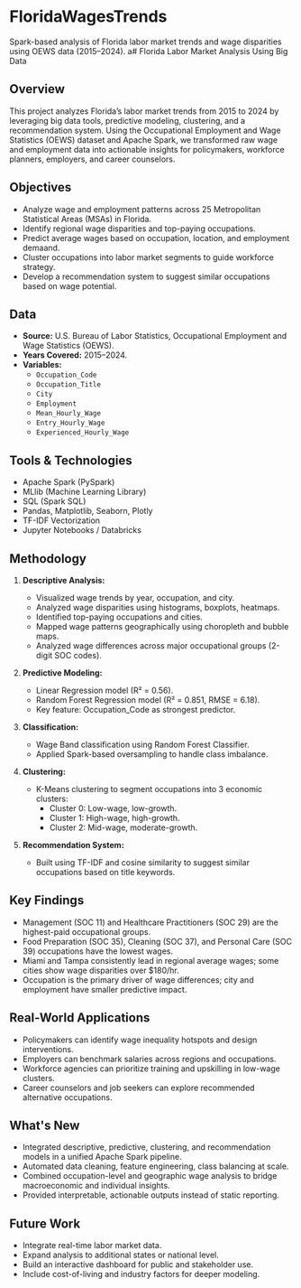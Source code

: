 # FloridaWagesTrends
Spark-based analysis of Florida labor market trends and wage disparities using OEWS data (2015–2024).
a# Florida Labor Market Analysis Using Big Data

## Overview

This project analyzes Florida’s labor market trends from 2015 to 2024 by leveraging big data tools, predictive modeling, clustering, and a recommendation system. Using the Occupational Employment and Wage Statistics (OEWS) dataset and Apache Spark, we transformed raw wage and employment data into actionable insights for policymakers, workforce planners, employers, and career counselors.

## Objectives

- Analyze wage and employment patterns across 25 Metropolitan Statistical Areas (MSAs) in Florida.
- Identify regional wage disparities and top-paying occupations.
- Predict average wages based on occupation, location, and employment demaand.
- Cluster occupations into labor market segments to guide workforce strategy.
- Develop a recommendation system to suggest similar occupations based on wage potential.

## Data

- **Source:** U.S. Bureau of Labor Statistics, Occupational Employment and Wage Statistics (OEWS).
- **Years Covered:** 2015–2024.
- **Variables:**
  - `Occupation_Code`
  - `Occupation_Title`
  - `City`
  - `Employment`
  - `Mean_Hourly_Wage`
  - `Entry_Hourly_Wage`
  - `Experienced_Hourly_Wage`

## Tools & Technologies

- Apache Spark (PySpark)
- MLlib (Machine Learning Library)
- SQL (Spark SQL)
- Pandas, Matplotlib, Seaborn, Plotly
- TF-IDF Vectorization
- Jupyter Notebooks / Databricks

## Methodology

1. **Descriptive Analysis:**
   - Visualized wage trends by year, occupation, and city.
   - Analyzed wage disparities using histograms, boxplots, heatmaps.
   - Identified top-paying occupations and cities.
   - Mapped wage patterns geographically using choropleth and bubble maps.
   - Analyzed wage differences across major occupational groups (2-digit SOC codes).

2. **Predictive Modeling:**
   - Linear Regression model (R² = 0.56).
   - Random Forest Regression model (R² = 0.851, RMSE = 6.18).
   - Key feature: Occupation_Code as strongest predictor.

3. **Classification:**
   - Wage Band classification using Random Forest Classifier.
   - Applied Spark-based oversampling to handle class imbalance.

4. **Clustering:**
   - K-Means clustering to segment occupations into 3 economic clusters:
     - Cluster 0: Low-wage, low-growth.
     - Cluster 1: High-wage, high-growth.
     - Cluster 2: Mid-wage, moderate-growth.

5. **Recommendation System:**
   - Built using TF-IDF and cosine similarity to suggest similar occupations based on title keywords.

## Key Findings

- Management (SOC 11) and Healthcare Practitioners (SOC 29) are the highest-paid occupational groups.
- Food Preparation (SOC 35), Cleaning (SOC 37), and Personal Care (SOC 39) occupations have the lowest wages.
- Miami and Tampa consistently lead in regional average wages; some cities show wage disparities over $180/hr.
- Occupation is the primary driver of wage differences; city and employment have smaller predictive impact.

## Real-World Applications

- Policymakers can identify wage inequality hotspots and design interventions.
- Employers can benchmark salaries across regions and occupations.
- Workforce agencies can prioritize training and upskilling in low-wage clusters.
- Career counselors and job seekers can explore recommended alternative occupations.

## What's New

- Integrated descriptive, predictive, clustering, and recommendation models in a unified Apache Spark pipeline.
- Automated data cleaning, feature engineering, class balancing at scale.
- Combined occupation-level and geographic wage analysis to bridge macroeconomic and individual insights.
- Provided interpretable, actionable outputs instead of static reporting.

## Future Work

- Integrate real-time labor market data.
- Expand analysis to additional states or national level.
- Build an interactive dashboard for public and stakeholder use.
- Include cost-of-living and industry factors for deeper modeling.

